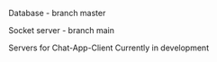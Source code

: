 Database - branch master

Socket server - branch main

Servers for Chat-App-Client
Currently in development
